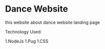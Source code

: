 # Dance Website 

this website about dance website landing page

Technology Used:

1.NodeJs
1.Pug
1.CSS


